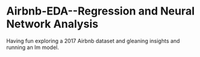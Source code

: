 # Airbnb-EDA--Regression and Neural Network Analysis
Having fun exploring a 2017 Airbnb dataset and gleaning insights and running an lm model.
